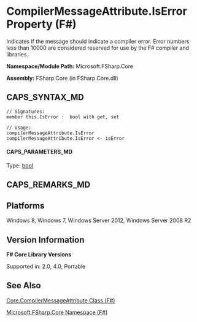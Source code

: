 # CompilerMessageAttribute.IsError Property (F#)

Indicates if the message should indicate a compiler error. Error numbers less than 10000 are considered reserved for use by the F# compiler and libraries.

**Namespace/Module Path:** Microsoft.FSharp.Core

**Assembly:** FSharp.Core (in FSharp.Core.dll)


## CAPS_SYNTAX_MD

```
// Signatures:
member this.IsError :  bool with get, set

// Usage:
compilerMessageAttribute.IsError
compilerMessageAttribute.IsError <- isError
```

#### CAPS_PARAMETERS_MD
Type: [bool](http://msdn.microsoft.com/en-us/library/89c0cf9c-49ce-4207-a3be-555851a67dd5)




## CAPS_REMARKS_MD

## Platforms
Windows 8, Windows 7, Windows Server 2012, Windows Server 2008 R2


## Version Information
**F# Core Library Versions**

Supported in: 2.0, 4.0, Portable




## See Also
[Core.CompilerMessageAttribute Class &#40;F&#35;&#41;](Core.CompilerMessageAttribute+Class+%28F%23%29.md)

[Microsoft.FSharp.Core Namespace &#40;F&#35;&#41;](Microsoft.FSharp.Core+Namespace+%28F%23%29.md)

